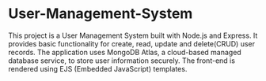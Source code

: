 # User-Management-System
This project is a User Management System built with Node.js and Express. It provides basic functionality for create, read, update and delete(CRUD) user records. The application uses MongoDB Atlas, a cloud-based managed database service, to store user information securely. The front-end is rendered using EJS (Embedded JavaScript) templates.

